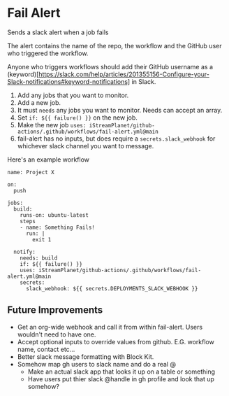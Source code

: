# Fail Alert

Sends a slack alert when a job fails

The alert contains the name of the repo, the workflow and the GitHub user who triggered the 
workflow. 

Anyone who triggers workflows should add their GitHub username as a (keyword)[https://slack.com/help/articles/201355156-Configure-your-Slack-notifications#keyword-notifications] in Slack.

1. Add any jobs that you want to monitor.
2. Add a new job.
3. It must `needs` any jobs you want to monitor. Needs can accept an array.
4. Set `if: ${{ failure() }}` on the new job.
5. Make the new job `uses: iStreamPlanet/github-actions/.github/workflows/fail-alert.yml@main`
6. fail-alert has no inputs, but does require a `secrets.slack_webhook` for whichever slack channel you want to message. 

Here's an example workflow 

```
name: Project X

on:
  push 

jobs:
  build:
    runs-on: ubuntu-latest
    steps
    - name: Something Fails!
      run: |
        exit 1

  notify:
    needs: build
    if: ${{ failure() }}
    uses: iStreamPlanet/github-actions/.github/workflows/fail-alert.yml@main
    secrets:
      slack_webhook: ${{ secrets.DEPLOYMENTS_SLACK_WEBHOOK }}
```                                                                  

## Future Improvements

* Get an org-wide webhook and call it from within fail-alert. Users wouldn't need to have one.
* Accept optional inputs to override values from github. E.G. workflow name, contact etc...
* Better slack message formatting with Block Kit.
* Somehow map gh users to slack name and do a real @
  * Make an actual slack app that looks it up on a table or something
  * Have users put thier slack @handle in gh profile and look that up somehow?
